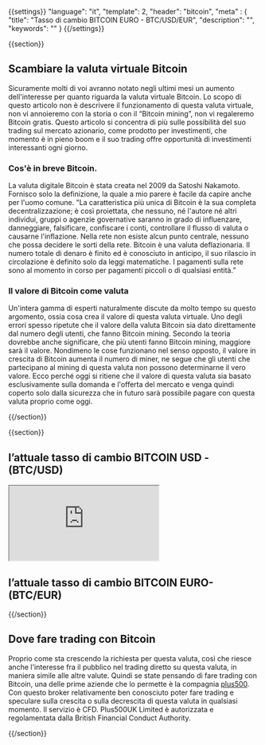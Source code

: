 {{settings}}
  "language": "it",
  "template": 2,
  "header": "bitcoin",
  "meta" : {
    "title": "Tasso di cambio BITCOIN EURO - BTC/USD/EUR",
    "description": "",
    "keywords": ""
  }
{{/settings}}

{{section}}


## Scambiare la valuta virtuale Bitcoin

Sicuramente molti di voi avranno notato negli ultimi mesi un aumento dell'interesse per quanto riguarda la valuta virtuale Bitcoin. Lo scopo di questo articolo non è descrivere il funzionamento di questa valuta virtuale, non vi annoieremo con la storia o con il “Bitcoin mining”, non vi regaleremo Bitcoin gratis. Questo articolo si concentra di più sulle possibilità del suo trading sul mercato azionario, come prodotto per investimenti, che momento è in pieno boom e il suo trading offre opportunità di investimenti interessanti ogni giorno.



### Cos'è in breve Bitcoin.

La valuta digitale Bitcoin è stata creata nel 2009 da Satoshi Nakamoto. Fornisco solo la definizione, la quale a mio parere è facile da capire anche per l'uomo comune. "La caratteristica più unica di Bitcoin è la sua completa decentralizzazione; è così proiettata, che nessuno, né l'autore né altri individui, gruppi o agenzie governative saranno in grado di influenzare, danneggiare, falsificare, confiscare i conti, controllare il flusso di valuta o causarne l'inflazione. Nella rete non esiste alcun punto centrale, nessuno che possa decidere le sorti della rete. Bitcoin è una valuta deflazionaria. Il numero totale di denaro è finito ed è conosciuto in anticipo, il suo rilascio in circolazione è definito solo da leggi matematiche. I pagamenti sulla rete sono al momento in corso per pagamenti piccoli o di qualsiasi entità.”

### Il valore di Bitcoin come valuta

Un'intera gamma di esperti naturalmente discute da molto tempo su questo argomento, ossia cosa crea il valore di questa valuta virtuale. Uno degli errori spesso ripetute che il valore della valuta Bitcoin sia dato direttamente dal numero degli utenti, che fanno Bitcoin mining. Secondo la teoria dovrebbe anche significare, che più utenti fanno Bitcoin mining, maggiore sarà il valore. Nondimeno le cose funzionano nel senso opposto, il valore in crescita di Bitcoin aumenta il numero di miner, ne segue che gli utenti che partecipano al mining di questa valuta non possono determinarne il vero valore. Ecco perché oggi si ritiene che il valore di questa valuta sia basato esclusivamente sulla domanda e l'offerta del mercato e venga quindi coperto solo dalla sicurezza che in futuro sarà possibile pagare con questa valuta proprio come oggi.

{{/section}}

{{section}}


##  l’attuale tasso di cambio BITCOIN USD - (BTC/USD)

<div class="container kurz">
<a href="http://www.plus500.com/it/StartTrading.aspx?id=66349&tags=Bitcoin&pl=2"></a>
<a href="http://www.plus500.com/it/StartTrading.aspx?id=66349&tags=Bitcoin&pl=2"></a>
<iframe src="http://marketools.plus500.com/Widgets/InstrumentChartContainer?hl=it&cty=IT&id=66349&tags=widg+chart+litecoin&pl=2&instSymb=BTCUSD"></iframe>
</div>


##  l’attuale tasso di cambio BITCOIN EURO- (BTC/EUR)

<!-- TradingView Widget BEGIN -->
<script type="text/javascript" src="https://d33t3vvu2t2yu5.cloudfront.net/tv.js"></script>
<script type="text/javascript">
new TradingView.widget({
  "width": '100%',
  "height": 400,
  "symbol": "BITSTAMP:BTCEUR",
  "interval": "D",
  "timezone": "Etc/UTC",
  "theme": "White",
  "style": "1",
  "locale": "en",
  "toolbar_bg": "#f1f3f6",
  "allow_symbol_change": true,
  "hideideas": true,
  "show_popup_button": true,
  "popup_width": "1000",
  "popup_height": "650"
});
</script>
<!-- TradingView Widget END -->

{{/section}}



## Dove fare trading con Bitcoin

Proprio come sta crescendo la richiesta per questa valuta, così che riesce anche l'interesse fra il pubblico nel trading diretto su questa valuta, in maniera simile alle altre valute. Quindi se state pensando di fare trading con Bitcoin, una delle prime aziende che lo permette è la compagnia [plus500](http://www.forexsrovnavac.cz/it/plus500). Con questo broker relativamente ben conosciuto poter fare trading e speculare sulla crescita o sulla decrescita di questa valuta in qualsiasi momento. Il servizio è CFD. Plus500UK Limited è autorizzata e regolamentata dalla British Financial Conduct Authority.





{{/section}}